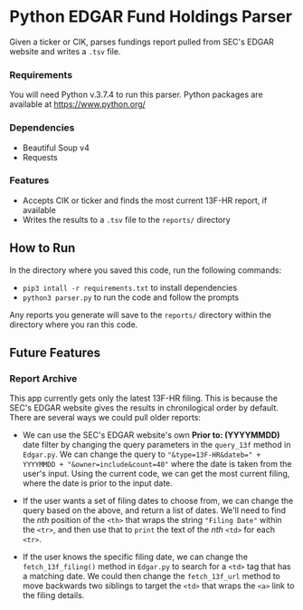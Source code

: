 # Python EDGAR Fund Holdings Parser
Given a ticker or CIK, parses fundings report pulled from SEC's EDGAR website and writes a `.tsv` file.

### Requirements
You will need Python v.3.7.4 to run this parser. Python packages are available at <https://www.python.org/>

### Dependencies
* Beautiful Soup v4
* Requests

### Features
* Accepts CIK or ticker and finds the most current 13F-HR report, if available
* Writes the results to a `.tsv` file to the `reports/` directory

## How to Run
In the directory where you saved this code, run the following commands:
* `pip3 intall -r requirements.txt` to install dependencies
* `python3 parser.py` to run the code and follow the prompts

Any reports you generate will save to the `reports/` directory within the directory where you ran this code.

## Future Features
### Report Archive
This app currently gets only the latest 13F-HR filing. This is because the SEC's EDGAR website gives the results in chronilogical order by default. There are several ways we could pull older reports:

* We can use the SEC's EDGAR website's own **Prior to: (YYYYMMDD)** date filter by changing the query parameters in the `query_13f` method in `Edgar.py`. We can change the query to `"&type=13F-HR&dateb=" + YYYYMMDD + "&owner=include&count=40"` where the date is taken from the user's input. Using the current code, we can get the most current filing, where the date is prior to the input date.

* If the user wants a set of filing dates to choose from, we can change the query based on the above, and return a list of dates. We'll need to find the *nth* position of the `<th>` that wraps the string `"Filing Date"` within the `<tr>`, and then use that to `print` the text of the *nth* `<td>` for each `<tr>`.

* If the user knows the specific filing date, we can change the `fetch_13f_filing()` method in `Edgar.py` to search for a `<td>` tag that has a matching date. We could then change the `fetch_13f_url` method to move backwards two siblings to target the `<td>` that wraps the `<a>` link to the filing details.